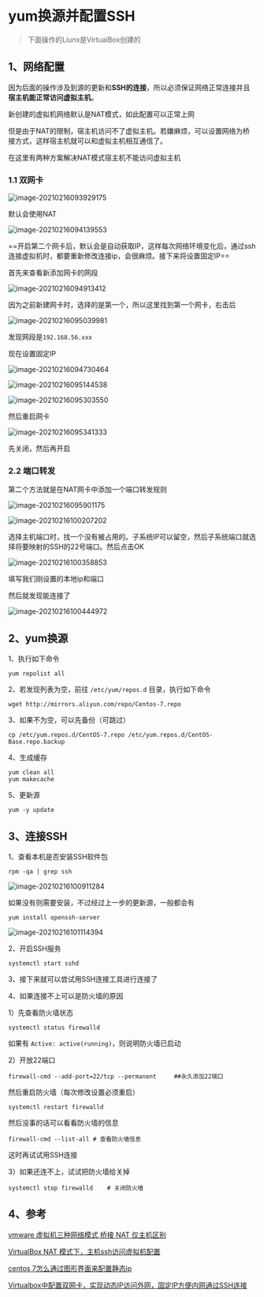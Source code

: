 # yum换源并配置SSH

> 下面操作的Liunx是VirtualBox创建的

## 1、网络配置

因为后面的操作涉及到源的更新和**SSH的连接**，所以必须保证网络正常连接并且**宿主机能正常访问虚拟主机**。

新创建的虚拟机网络默认是NAT模式，如此配置可以正常上网

但是由于NAT的限制，宿主机访问不了虚拟主机。若嫌麻烦，可以设置网络为桥接方式，这样宿主机就可以和虚拟主机相互通信了。

在这里有两种方案解决NAT模式宿主机不能访问虚拟主机

### 1.1 双网卡

![image-20210216093929175](img/image-20210216093929175.png)

默认会使用NAT

![image-20210216094139553](img/image-20210216094139553.png)

==开启第二个网卡后，默认会是自动获取IP，这样每次网络环境变化后，通过ssh连接虚拟机时，都要重新修改连接ip，会很麻烦。接下来将设置固定IP==

首先来查看新添加网卡的网段

![image-20210216094913412](img/image-20210216094913412.png)

因为之前新建网卡时，选择的是第一个，所以这里找到第一个网卡，右击后

![image-20210216095039981](img/image-20210216095039981.png)

发现网段是`192.168.56.xxx`

现在设置固定IP

![image-20210216094730464](img/image-20210216094730464.png)

![image-20210216095144538](img/image-20210216095144538.png)

![image-20210216095303550](img/image-20210216095303550.png)

然后重启网卡

![image-20210216095341333](img/image-20210216095341333.png)

先关闭，然后再开启

### 2.2 端口转发

第二个方法就是在NAT网卡中添加一个端口转发规则

![image-20210216095901175](img/image-20210216095901175.png)

![image-20210216100207202](img/image-20210216100207202.png)

选择主机端口时，找一个没有被占用的。子系统IP可以留空，然后子系统端口就选择将要映射的SSH的22号端口。然后点击OK

![image-20210216100358853](img/image-20210216100358853.png)

填写我们刚设置的本地ip和端口

然后就发现能连接了

![image-20210216100444972](img/image-20210216100444972.png)

## 2、yum换源

1、执行如下命令

```shell
yum repolist all
```

2、若发现列表为空，前往 `/etc/yum/repos.d` 目录，执行如下命令

```shell
wget http://mirrors.aliyun.com/repo/Centos-7.repo
```

3、如果不为空，可以先备份（可跳过）

```shell
cp /etc/yum.repos.d/CentOS-7.repo /etc/yum.repos.d/CentOS-Base.repo.backup
```

4、生成缓存

```shell
yum clean all
yum makecache
```

5、更新源

```shell
yum -y update
```

## 3、连接SSH

1、查看本机是否安装SSH软件包

```shell
rpm -qa | grep ssh
```

![image-20210216100911284](img/image-20210216100911284.png)

如果没有则需要安装，不过经过上一步的更新源，一般都会有

```shell
yum install openssh-server
```

![image-20210216101114394](img/image-20210216101114394.png)

2、开启SSH服务

```shell
systemctl start sshd
```

3、接下来就可以尝试用SSH连接工具进行连接了

4、如果连接不上可以是防火墙的原因

1）先查看防火墙状态

```shell
systemctl status firewalld
```

如果有 `Active: active(running)`，则说明防火墙已启动

2）开放22端口

```shell
firewall-cmd --add-port=22/tcp --permanent     ##永久添加22端口 
```

然后重启防火墙（每次修改设置必须重启）

```shell
systemctl restart firewalld
```

然后没事的话可以看看防火墙的信息

```shell
firewall-cmd --list-all	# 查看防火墙信息
```

这时再试试用SSH连接

3）如果还连不上，试试把防火墙给关掉

```shell
systemctl stop firewalld	# 关闭防火墙
```

## 4、参考

[vmware 虚拟机三种网络模式 桥接 NAT 仅主机区别](https://blog.csdn.net/zkuncn/article/details/78452098)

[VirtualBox NAT 模式下，主机ssh访问虚拟机配置](https://blog.csdn.net/YL_1314/article/details/51841427)

[centos 7怎么通过图形界面来配置静态ip](https://blog.csdn.net/qq_32067151/article/details/103354773)

[Virtualbox中配置双网卡，实现动态IP访问外网，固定IP方便内网通过SSH连接](https://www.daxiblog.com/virtualbox%E4%B8%AD%E9%85%8D%E7%BD%AE%E5%8F%8C%E7%BD%91%E5%8D%A1%EF%BC%8C%E5%AE%9E%E7%8E%B0%E5%8A%A8%E6%80%81ip%E8%AE%BF%E9%97%AE%E5%A4%96%E7%BD%91%EF%BC%8C%E5%9B%BA%E5%AE%9Aip%E6%96%B9%E4%BE%BF/)

